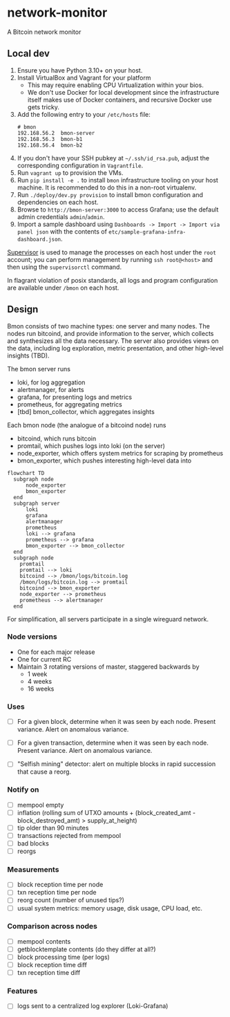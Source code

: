 # network-monitor

A Bitcoin network monitor

## Local dev

1. Ensure you have Python 3.10+ on your host.
1. Install VirtualBox and Vagrant for your platform
    - This may require enabling CPU Virtualization within your bios.
    - We don't use Docker for local development since the infrastructure itself makes
      use of Docker containers, and recursive Docker use gets tricky.
1. Add the following entry to your `/etc/hosts` file:
    ```
    # bmon
    192.168.56.2  bmon-server
    192.168.56.3  bmon-b1
    192.168.56.4  bmon-b2
    ```
1. If you don't have your SSH pubkey at `~/.ssh/id_rsa.pub`, adjust the corresponding
  configuration in `Vagrantfile`.
1. Run `vagrant up` to provision the VMs.
1. Run `pip install -e .` to install `bmon` infrastructure tooling on your host
   machine. It is recommended to do this in a non-root virtualenv.
1. Run `./deploy/dev.py provision` to install bmon configuration and dependencies on
  each host.
1. Browse to `http://bmon-server:3000` to access Grafana; use the default admin
  credentials `admin`/`admin`.
1. Import a sample dashboard using `Dashboards -> Import -> Import via panel json` with
  the contents of `etc/sample-grafana-infra-dashboard.json`.

[Supervisor](http://supervisord.org/) is used to manage the processes on each host
under the `root` account; you can perform management by running `ssh root@<host>` and
then using the `supervisorctl` command.

In flagrant violation of posix standards, all logs and program configuration are
available under `/bmon` on each host.


## Design

Bmon consists of two machine types: one server and many nodes. The nodes run bitcoind,
and provide information to the server, which collects and synthesizes all the data
necessary. The server also provides views on the data, including log exploration,
metric presentation, and other high-level insights (TBD).

The bmon server runs

- loki, for log aggregation
- alertmanager, for alerts
- grafana, for presenting logs and metrics
- prometheus, for aggregating metrics
- [tbd] bmon_collector, which aggregates insights

Each bmon node (the analogue of a bitcoind node) runs

- bitcoind, which runs bitcoin
- promtail, which pushes logs into loki (on the server)
- node_exporter, which offers system metrics for scraping by prometheus
- bmon_exporter, which pushes interesting high-level data into 

```mermaid
flowchart TD
  subgraph node
      node_exporter
      bmon_exporter
  end
  subgraph server
      loki
      grafana
      alertmanager
      prometheus
      loki --> grafana
      prometheus --> grafana
      bmon_exporter --> bmon_collector
  end
  subgraph node
    promtail
    promtail --> loki
    bitcoind --> /bmon/logs/bitcoin.log
    /bmon/logs/bitcoin.log --> promtail
    bitcoind --> bmon_exporter
    node_exporter --> prometheus
    prometheus --> alertmanager
  end
```

For simplification, all servers participate in a single wireguard network.

### Node versions

- One for each major release
- One for current RC
- Maintain 3 rotating versions of master, staggered backwards by
  - 1 week
  - 4 weeks
  - 16 weeks

### Uses

- [ ] For a given block, determine when it was seen by each node. Present variance.
    Alert on anomalous variance.

- [ ] For a given transaction, determine when it was seen by each node. Present
    variance. Alert on anomalous variance.

- [ ] "Selfish mining" detector: alert on multiple blocks in rapid succession that
    cause a reorg.

### Notify on

- [ ] mempool empty
- [ ] inflation (rolling sum of UTXO amounts + (block_created_amt - block_destroyed_amt) > supply_at_height)
- [ ] tip older than 90 minutes
- [ ] transactions rejected from mempool
- [ ] bad blocks
- [ ] reorgs

### Measurements

- [ ] block reception time per node
- [ ] txn reception time per node
- [ ] reorg count (number of unused tips?)
- [ ] usual system metrics: memory usage, disk usage, CPU load, etc.

### Comparison across nodes

- [ ] mempool contents 
- [ ] getblocktemplate contents (do they differ at all?)
- [ ] block processing time (per logs)
- [ ] block reception time diff
- [ ] txn reception time diff

### Features

- [ ] logs sent to a centralized log explorer (Loki-Grafana)
